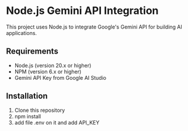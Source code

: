 # Node.js Gemini API Integration

This project uses Node.js to integrate Google's Gemini API for building AI applications.

## Requirements
- Node.js (version 20.x or higher)
- NPM (version 6.x or higher)
- Gemini API Key from Google AI Studio

## Installation

1. Clone this repository
2. npm install
3. add file .env on it and add API_KEY